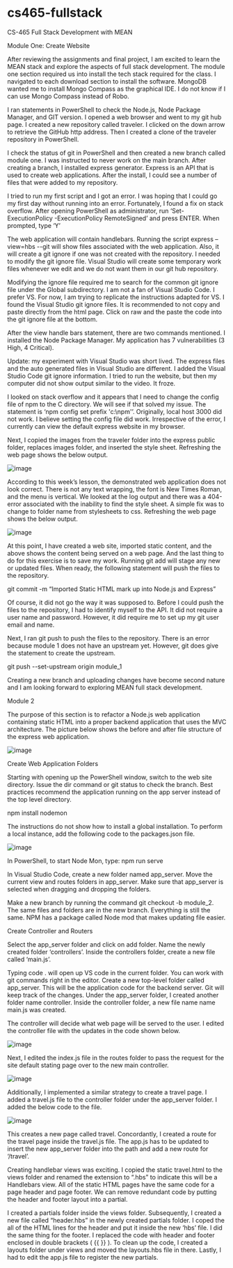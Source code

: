 # cs465-fullstack

CS-465 Full Stack Development with MEAN

Module One: Create Website

After reviewing the assignments and final project, I am excited to learn the MEAN stack and explore the aspects of full stack development. The module one section required us into install the tech stack required for the class. I navigated to each download section to install the software. MongoDB wanted me to install Mongo Compass as the graphical IDE. I do not know if I can use Mongo Compass instead of Robo.

I ran statements in PowerShell to check the Node.js, Node Package Manager, and GIT version. I opened a web browser and went to my git hub page. I created a new repository called traveler. I clicked on the down arrow to retrieve the GitHub http address. Then I created a clone of the traveler repository in PowerShell.

I check the status of git in PowerShell and then created a new branch called module one. I was instructed to never work on the main branch. After creating a branch, I installed express generator. Express is an API that is used to create web applications. After the install, I could see a number of files that were added to my repository.

I tried to run my first script and I got an error. I was hoping that I could go my first day without running into an error. Fortunately, I found a fix on stack overflow. After opening PowerShell as administrator, run ‘Set-ExecutionPolicy -ExecutionPolicy RemoteSigned’ and press ENTER. When prompted, type ‘Y’

The web application will contain handlebars. Running the script express –view=hbs --git will show files associated with the web application. Also, it will create a git ignore if one was not created with the repository. I needed to modify the git ignore file. Visual Studio will create some temporary work files whenever we edit and we do not want them in our git hub repository.

Modifying the ignore file required me to search for the common git ignore file under the Global subdirectory. I am not a fan of Visual Studio Code. I prefer VS. For now, I am trying to replicate the instructions adapted for VS. I found the Visual Studio git ignore files. It is recommended to not copy and paste directly from the html page. Click on raw and the paste the code into the git ignore file at the bottom.

After the view handle bars statement, there are two commands mentioned. I installed the Node Package Manager. My application has 7 vulnerabilities (3 High, 4 Critical). 

Update: my experiment with Visual Studio was short lived. The express files and the auto generated files in Visual Studio are different. I added the Visual Studio Code git ignore information. I tried to run the website, but then my computer did not show output similar to the video. It froze.

I looked on stack overflow and it appears that I need to change the config file of npm to the C directory. We will see if that solved my issue. The statement is ‘npm config set prefix 'c:\npm'’. Originally, local host 3000 did not work. I believe setting the config file did work. Irrespective of the error, I currently can view the default express website in my browser.

Next, I copied the images from the traveler folder into the express public folder, replaces images folder, and inserted the style sheet. Refreshing the web page shows the below output.

![image](https://github.com/mwesley8/cs465-fullstack/assets/105822088/229b5e2f-ce98-4263-801e-1d76ae610ba0)

According to this week’s lesson, the demonstrated web application does not look correct. There is not any text wrapping, the font is New Times Roman, and the menu is vertical. We looked at the log output and there was a 404-error associated with the inability to find the style sheet. A simple fix was to change to folder name from stylesheets to css. Refreshing the web page shows the below output.

![image](https://github.com/mwesley8/cs465-fullstack/assets/105822088/7386cda9-92cf-4bc6-bf47-ecd10dcc8b08)

At this point, I have created a web site, imported static content, and the above shows the content being served on a web page. And the last thing to do for this exercise is to save my work. Running git add will stage any new or updated files. When ready, the following statement will push the files to the repository.

git commit -m “Imported Static HTML mark up into Node.js and Express”

Of course, it did not go the way it was supposed to. Before I could push the files to the repository, I had to identify myself to the API. It did not require a user name and password. However, it did require me to set up my git user email and name.

Next, I ran git push to push the files to the repository. There is an error because module 1 does not have an upstream yet. However, git does give the statement to create the upstream.

git push --set-upstream origin module_1

Creating a new branch and uploading changes have become second nature and I am looking forward to exploring MEAN full stack development.

Module 2

The purpose of this section is to refactor a Node.js web application containing static HTML into a proper backend application that uses the MVC architecture. The picture below shows the before and after file structure of the express web application.

![image](https://github.com/mwesley8/cs465-fullstack/assets/105822088/eed5cd3b-ce4f-4335-bb24-e7b55fab9db4)

Create Web Application Folders

Starting with opening up the PowerShell window, switch to the web site directory. Issue the dir command or git status to check the branch. Best practices recommend the application running on the app server instead of the top level directory.

npm install nodemon

The instructions do not show how to install a global installation. To perform a local instance, add the following code to the packages.json file.

![image](https://github.com/mwesley8/cs465-fullstack/assets/105822088/64318f60-fc28-4985-939f-607fbc0cb29d)

In PowerShell, to start Node Mon, type: npm run serve

In Visual Studio Code, create a new folder named app_server. Move the current view and routes folders in app_server. Make sure that app_server is selected when dragging and dropping the folders.

Make a new branch by running the command git checkout -b module_2. The same files and folders are in the new branch. Everything is still the same. NPM has a package called Node mod that makes updating file easier.

Create Controller and Routers

Select the app_server folder and click on add folder. Name the newly created folder ‘controllers’. Inside the controllers folder, create a new file called ‘main.js’.

Typing code . will open up VS code in the current folder. You can work with git commands right in the editor. Create a new top-level folder called app_server. This will be the application code for the backend server. Git will keep track of the changes. Under the app_server folder, I created another folder name controller. Inside the controller folder, a new file name name main.js was created.

The controller will decide what web page will be served to the user. I edited the controller file with the updates in the code shown below.

![image](https://github.com/mwesley8/cs465-fullstack/assets/105822088/220b6ef6-76ac-43e2-88e2-4bb3fda11460)

Next, I edited the index.js file in the routes folder to pass the request for the site default stating page over to the new main controller.

![image](https://github.com/mwesley8/cs465-fullstack/assets/105822088/1cf0e3fa-a2d1-4ddb-a704-6239ef2432cd)

Additionally, I implemented a similar strategy to create a travel page. I added a travel.js file to the controller folder under the app_server folder. I added the below code to the file.

![image](https://github.com/mwesley8/cs465-fullstack/assets/105822088/7d7e4fdc-7e15-4065-afbc-98e92851f104)

This creates a new page called travel. Concordantly, I created a route for the travel page inside the travel.js file. The app.js has to be updated to insert the new app_server folder into the path and add a new route for ‘/travel’.

Creating handlebar views was exciting. I copied the static travel.html to the views folder and renamed the extension to “.hbs” to indicate this will be a Handlebars view. All of the static HTML pages have the same code for a page header and page footer. We can remove redundant code by putting the header and footer layout into a partial.

I created a partials folder inside the views folder. Subsequently, I created a new file called “header.hbs” in the newly created partials folder. I coped the all of the HTML lines for the header and put it inside the new ‘hbs’ file. I did the same thing for the footer. I replaced the code with header and footer enclosed in double brackets ( {{ }} ). To clean up the code, I created a layouts folder under views and moved the layouts.hbs file in there. Lastly, I had to edit the app.js file to register the new partials.

